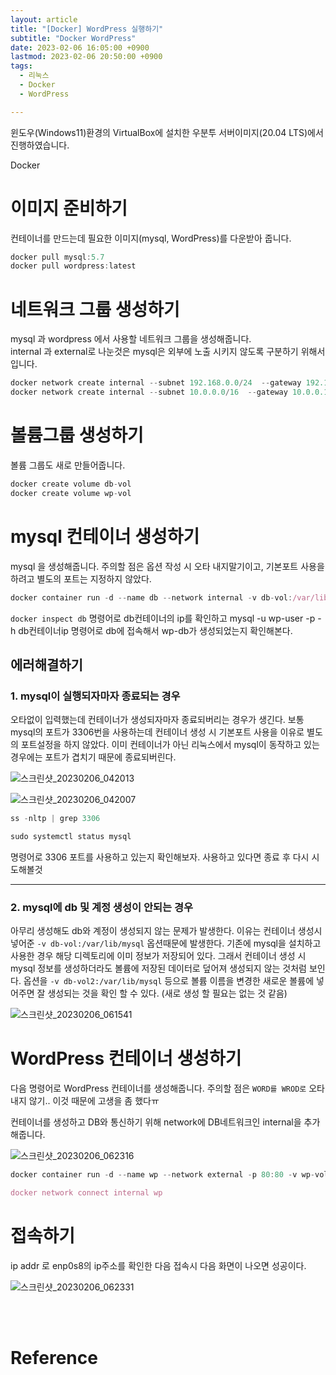 ```yaml
---
layout: article
title: "[Docker] WordPress 실행하기"
subtitle: "Docker WordPress"
date: 2023-02-06 16:05:00 +0900
lastmod: 2023-02-06 20:50:00 +0900
tags: 
  - 리눅스
  - Docker
  - WordPress

---
```


<!--more-->  
윈도우(Windows11)환경의 VirtualBox에 설치한 우분투 서버이미지(20.04 LTS)에서 진행하였습니다.<br/>

Docker <br/>

# 이미지 준비하기

컨테이너를 만드는데 필요한 이미지(mysql, WordPress)를 다운받아 줍니다.<br/>

```javascript
docker pull mysql:5.7
docker pull wordpress:latest
```

# 네트워크 그룹 생성하기

mysql 과 wordpress 에서 사용할 네트워크 그룹을 생성해줍니다.<br/>
internal 과 external로 나눈것은 mysql은 외부에 노출 시키지 않도록 구분하기 위해서입니다.

```javascript
docker network create internal --subnet 192.168.0.0/24  --gateway 192.168.0.1 internal
docker network create internal --subnet 10.0.0.0/16  --gateway 10.0.0.1 external
```

# 볼륨그룹 생성하기

볼륨 그룹도 새로 만들어줍니다.<br/>
```javascript
docker create volume db-vol
docker create volume wp-vol
```

# mysql 컨테이너 생성하기
mysql 을 생성해줍니다. 주의할 점은 옵션 작성 시 오타 내지말기이고, 기본포트 사용을 하려고 별도의 포트는 지정하지 않았다.
```javascript
docker container run -d --name db --network internal -v db-vol:/var/lib/mysql -e MYSQL_ROOT_PASSWORD=123 -e MYSQL_DATABASE=wp-db -e MYSQL_USER=wp-user -e MYSQL_PASSWORD=123 mysql:5.7
```

`docker inspect db` 명령어로 db컨테이너의 ip를 확인하고 mysql -u wp-user -p -h db컨테이너ip 명령어로 db에 접속해서 wp-db가 생성되었는지 확인해본다.

## 에러해결하기

### 1. mysql이 실행되자마자 종료되는 경우
오타없이 입력했는데 컨테이너가 생성되자마자 종료되버리는 경우가 생긴다. 보통 mysql의 포트가 3306번을 사용하는데 컨테이너 생성 시 기본포트 사용을 이유로 별도의 포트설정을 하지 않았다. 이미 컨테이너가 아닌 리눅스에서 mysql이 동작하고 있는 경우에는 포트가 겹치기 때문에 종료되버린다.

![스크린샷_20230206_042013](https://user-images.githubusercontent.com/99805929/216988859-ebcf472d-9329-47f2-aca3-74f097ae3aa2.png)<br/>

![스크린샷_20230206_042007](https://user-images.githubusercontent.com/99805929/216989014-67c131d8-cf39-4429-b578-126d90501a45.png)

```javascript
ss -nltp | grep 3306

sudo systemctl status mysql
```
명령어로 3306 포트를 사용하고 있는지 확인해보자. 사용하고 있다면 종료 후 다시 시도해볼것 <br/>

---

### 2. mysql에 db 및 계정 생성이 안되는 경우
아무리 생성해도 db와 계정이 생성되지 않는 문제가 발생한다. 이유는 컨테이너 생성시 넣어준 `-v db-vol:/var/lib/mysql` 옵션때문에 발생한다. 기존에 mysql을 설치하고 사용한 경우 해당 디렉토리에 이미 정보가 저장되어 있다. 그래서 컨테이너 생성 시 mysql 정보를 생성하더라도 볼륨에 저장된 데이터로 덮어져 생성되지 않는 것처럼 보인다. 옵션을 `-v db-vol2:/var/lib/mysql` 등으로 볼륨 이름을 변경한 새로운 볼륨에 넣어주면 잘 생성되는 것을 확인 할 수 있다. (새로 생성 할 필요는 없는 것 같음)<br/>

![스크린샷_20230206_061541](https://user-images.githubusercontent.com/99805929/216989382-864eb545-bc8c-4c69-b42d-48966b656026.png)<br/>

# WordPress 컨테이너 생성하기

다음 명령어로 WordPress 컨테이너를 생성해줍니다. 주의할 점은 `WORD를 WROD로` 오타내지 않기.. 이것 때문에 고생을 좀 했다ㅠ<br/>

컨테이너를 생성하고 DB와 통신하기 위해 network에 DB네트워크인 internal을 추가해줍니다.<br/>

![스크린샷_20230206_062316](https://user-images.githubusercontent.com/99805929/216988557-e47d462a-9df4-48b7-aa2c-43491296c35c.png)<br/>

```javascript
docker container run -d --name wp --network external -p 80:80 -v wp-vol:/var/www/html -e WORDPRESS_DB_HOST=db -e WORDPRESS_DB_USER=wp-user -e WORDPRESS_DB_PASSWORD=123 wordpress:latest

docker network connect internal wp
```


# 접속하기
ip addr 로 enp0s8의 ip주소를 확인한 다음 접속시 다음 화면이 나오면 성공이다.<br/>

![스크린샷_20230206_062331](https://user-images.githubusercontent.com/99805929/216988407-12f8d436-75a5-426a-9760-d46d7d25c7f2.png)


<br/>
<br/>

# Reference

